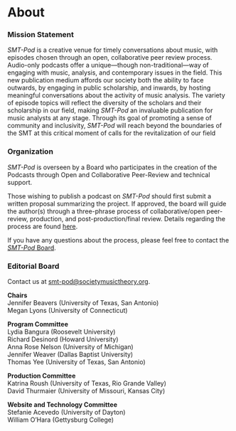<div class="hero-image" style="background-image: url('../images/pexels-maria-orlova-4947406.jpg');" alt="Headphones, iPhone, and coffee. Credit: Photo by Maria Orlova">
  <div class="hero-text" style="left:15%;">
    <h1>About</h1>
  </div>
</div>

### Mission Statement
_SMT-Pod_ is a creative venue for timely conversations about music, with episodes chosen through an open, collaborative peer review process. Audio-only podcasts offer a unique—though non-traditional—way of engaging with music, analysis, and contemporary issues in the field. This new publication medium affords our society both the ability to face outwards, by engaging in public scholarship, and inwards, by hosting meaningful conversations about the activity of music analysis. The variety of episode topics will reflect the diversity of the scholars and their scholarship in our field, making _SMT-Pod_ an invaluable publication for music analysts at any stage. Through its goal of promoting a sense of community and inclusivity, _SMT-Pod_ will reach beyond the boundaries of the SMT at this critical moment of calls for the revitalization of our field

### Organization

_SMT-Pod_ is overseen by a Board who participates in the creation of the Podcasts through Open and Collaborative Peer-Review and technical support.

Those wishing to publish a podcast on _SMT-Pod_ should first submit a written proposal summarizing the project. If approved, the board will guide the author(s) through a three-phrase process of collaborative/open peer-review, production, and post-production/final review. Details regarding the process are found [here](submit).

If you have any questions about the process, please feel free to contact the [_SMT-Pod_ Board](mailto:smt-pod@societymusictheory.org).

### Editorial Board

Contact us at [smt-pod@societymusictheory.org](mailto:smt-pod@societymusictheory.org).

**Chairs**\
Jennifer Beavers (University of Texas, San Antonio)\
Megan Lyons (University of Connecticut)

**Program Committee**\
Lydia Bangura (Roosevelt University)\
Richard Desinord (Howard University)\
Anna Rose Nelson (University of Michigan)\
Jennifer Weaver (Dallas Baptist University)\
Thomas Yee (University of Texas, San Antonio)

**Production Committee**\
Katrina Roush (University of Texas, Rio Grande Valley)\
David Thurmaier (University of Missouri, Kansas City)

**Website and Technology Committee**\
Stefanie Acevedo (University of Dayton)\
William O’Hara (Gettysburg College)
